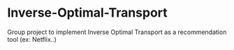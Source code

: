 # Inverse-Optimal-Transport
Group project to implement Inverse Optimal Transport as a recommendation tool (ex: Netflix..)
